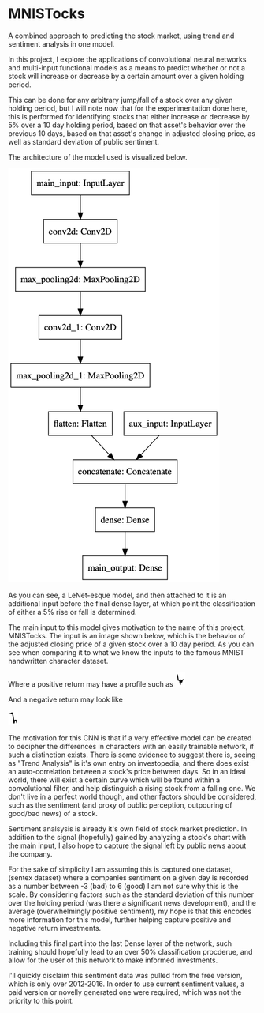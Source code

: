 MNISTocks
=========

A combined approach to predicting the stock market, using trend and sentiment analysis in one model. 


In this project, I explore the applications of convolutional neural networks and 
multi-input functional models as a means to predict whether or not a stock will increase or decrease by a certain amount over a given holding period. 

This can be done for any arbitrary jump/fall of a stock over any given holding period, 
but I will note now that for the experimentation done here, this is performed for identifying stocks that either increase or decrease by 5% over a 10 day holding period, based on that asset's behavior over the previous 10 days, based on that asset's change in adjusted closing price, as well as standard deviation of public sentiment. 


The architecture of the model used is visualized below. 

![My model](https://github.com/nkasmanoff/mnistocks/blob/master/noahmodel.png)


As you can see, a LeNet-esque model, and then attached to it is an additional input before the final dense layer, at which point the classification of either a 5% rise or fall is determined. 

The main input to this model gives motivation to the name of this project, MNISTocks. The input is an image shown below, which is the behavior of the adjusted closing price of a given stock over a 10 day period. As you can see when comparing it to what we know the inputs to the famous MNIST handwritten character dataset. 

Where a positive return may have a profile such as 
![5% return on investment](https://github.com/nkasmanoff/mnistocks/blob/master/AAPLfor10days%255.0on2013-3-9SENTAVG%3D-0.09SENTSTD%3D2.81.png)


And a negative return may look like 

![5% return on investment](https://github.com/nkasmanoff/mnistocks/blob/master/AAPLfor10days%25-5.0on2013-6-10SENTAVG%3D0.73SENTSTD%3D3.5.png)

The motivation for this CNN is that if a very effective model can be created to decipher the differences in characters with an easily trainable network, if such a distinction exists. There is some evidence to suggest there is, seeing as "Trend Analysis" is it's own entry on investopedia, and there does exist an auto-correlation between a stock's price between days. So in an ideal world, there will exist a certain curve which will be found within a convolutional filter, and help distinguish a rising stock from a falling one. We don't live in a perfect world though, and other factors should be considered, such as the sentiment (and proxy of public perception, outpouring of good/bad news) of a stock. 


Sentiment analsysis is already it's own field of stock market prediction. In addition to the signal (hopefully) gained by analyzing a stock's chart with the main input, I also hope to capture the signal left by public news about the company. 

For the sake of simplicity I am assuming this is captured one dataset, (sentex dataset) where a companies sentiment on a given day is recorded as a number between -3 (bad) to 6 (good) I am not sure why this is the scale. By considering factors such as the standard deviation of this number over the holding period (was there a significant news development), and the average (overwhelmingly positive sentiment), my hope is that this encodes more information for this model, further helping capture positive and negative return investments. 


Including this final part into the last Dense layer of the network, such training should hopefully lead to an over 50% classification procderue, and allow for the user of this network to make informed investments. 


I'll quickly disclaim this sentiment data was pulled from the free version, which is only over 2012-2016. In order to use current sentiment values, a paid version or novelly generated one were required, which was not the priority to this point. 

